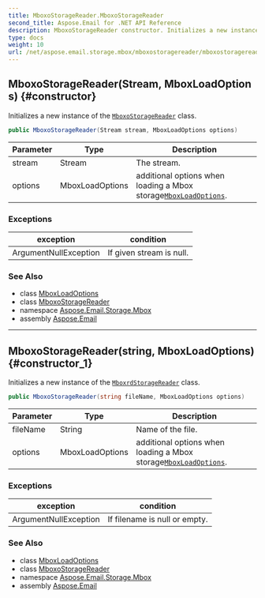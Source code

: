```yaml
---
title: MboxoStorageReader.MboxoStorageReader
second_title: Aspose.Email for .NET API Reference
description: MboxoStorageReader constructor. Initializes a new instance of the MboxoStorageReader class
type: docs
weight: 10
url: /net/aspose.email.storage.mbox/mboxostoragereader/mboxostoragereader/
---
```

## MboxoStorageReader(Stream, MboxLoadOptions) {#constructor}

Initializes a new instance of the [`MboxoStorageReader`](../) class.

```csharp
public MboxoStorageReader(Stream stream, MboxLoadOptions options)
```

| Parameter | Type | Description |
| --- | --- | --- |
| stream | Stream | The stream. |
| options | MboxLoadOptions | additional options when loading a Mbox storage[`MboxLoadOptions`](../../mboxloadoptions/). |

### Exceptions

| exception | condition |
| --- | --- |
| ArgumentNullException | If given stream is null. |

### See Also

* class [MboxLoadOptions](../../mboxloadoptions/)
* class [MboxoStorageReader](../)
* namespace [Aspose.Email.Storage.Mbox](../../mboxostoragereader/)
* assembly [Aspose.Email](../../../)

---

## MboxoStorageReader(string, MboxLoadOptions) {#constructor_1}

Initializes a new instance of the [`MboxrdStorageReader`](../../mboxrdstoragereader/) class.

```csharp
public MboxoStorageReader(string fileName, MboxLoadOptions options)
```

| Parameter | Type | Description |
| --- | --- | --- |
| fileName | String | Name of the file. |
| options | MboxLoadOptions | additional options when loading a Mbox storage[`MboxLoadOptions`](../../mboxloadoptions/). |

### Exceptions

| exception | condition |
| --- | --- |
| ArgumentNullException | If filename is null or empty. |

### See Also

* class [MboxLoadOptions](../../mboxloadoptions/)
* class [MboxoStorageReader](../)
* namespace [Aspose.Email.Storage.Mbox](../../mboxostoragereader/)
* assembly [Aspose.Email](../../../)


